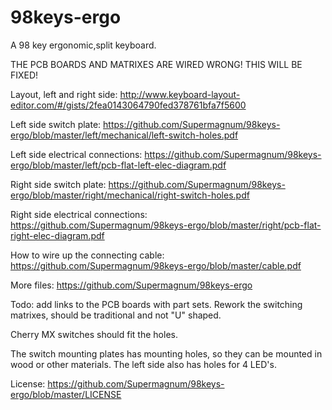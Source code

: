 # 98keys-ergo
A 98 key ergonomic,split keyboard.

THE PCB BOARDS AND MATRIXES ARE WIRED WRONG!
THIS WILL BE FIXED! 

Layout, left and right side:
http://www.keyboard-layout-editor.com/#/gists/2fea0143064790fed378761bfa7f5600

Left side switch plate:
https://github.com/Supermagnum/98keys-ergo/blob/master/left/mechanical/left-switch-holes.pdf

Left side electrical connections:
https://github.com/Supermagnum/98keys-ergo/blob/master/left/pcb-flat-left-elec-diagram.pdf


Right side switch plate:
https://github.com/Supermagnum/98keys-ergo/blob/master/right/mechanical/right-switch-holes.pdf

Right side electrical connections:
https://github.com/Supermagnum/98keys-ergo/blob/master/right/pcb-flat-right-elec-diagram.pdf

How to wire up the connecting cable:
https://github.com/Supermagnum/98keys-ergo/blob/master/cable.pdf


More files:
https://github.com/Supermagnum/98keys-ergo

Todo: add links to the PCB boards with part sets.
Rework the switching matrixes, should be traditional and not "U" shaped.



Cherry MX switches should fit the holes.

The switch mounting plates has mounting holes, so they can be mounted in wood or other materials. 
The left side also has holes for 4 LED's.

License:
https://github.com/Supermagnum/98keys-ergo/blob/master/LICENSE

